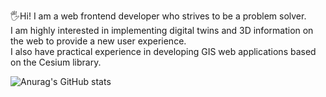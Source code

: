 🖐️Hi! I am a web frontend developer who strives to be a problem solver.  
I am highly interested in implementing digital twins and 3D information on the web to provide a new user experience.  
I also have practical experience in developing GIS web applications based on the Cesium library.  

![Anurag's GitHub stats](https://github-readme-stats.vercel.app/api?username=alexgoni&show_icons=true&theme=radical)


